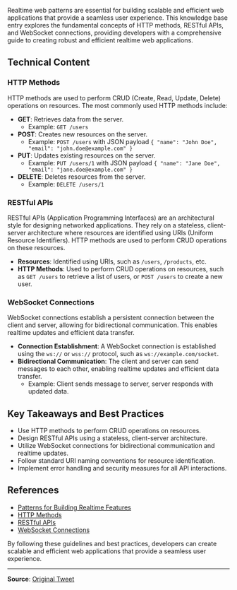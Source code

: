 Realtime web patterns are essential for building scalable and efficient web applications that provide a seamless user experience. This knowledge base entry explores the fundamental concepts of HTTP methods, RESTful APIs, and WebSocket connections, providing developers with a comprehensive guide to creating robust and efficient realtime web applications.

## Technical Content
### HTTP Methods
HTTP methods are used to perform CRUD (Create, Read, Update, Delete) operations on resources. The most commonly used HTTP methods include:

* **GET**: Retrieves data from the server.
	+ Example: `GET /users`
* **POST**: Creates new resources on the server.
	+ Example: `POST /users` with JSON payload `{ "name": "John Doe", "email": "john.doe@example.com" }`
* **PUT**: Updates existing resources on the server.
	+ Example: `PUT /users/1` with JSON payload `{ "name": "Jane Doe", "email": "jane.doe@example.com" }`
* **DELETE**: Deletes resources from the server.
	+ Example: `DELETE /users/1`

### RESTful APIs
RESTful APIs (Application Programming Interfaces) are an architectural style for designing networked applications. They rely on a stateless, client-server architecture where resources are identified using URIs (Uniform Resource Identifiers). HTTP methods are used to perform CRUD operations on these resources.

* **Resources**: Identified using URIs, such as `/users`, `/products`, etc.
* **HTTP Methods**: Used to perform CRUD operations on resources, such as `GET /users` to retrieve a list of users, or `POST /users` to create a new user.

### WebSocket Connections
WebSocket connections establish a persistent connection between the client and server, allowing for bidirectional communication. This enables realtime updates and efficient data transfer.

* **Connection Establishment**: A WebSocket connection is established using the `ws://` or `wss://` protocol, such as `ws://example.com/socket`.
* **Bidirectional Communication**: The client and server can send messages to each other, enabling realtime updates and efficient data transfer.
	+ Example: Client sends message to server, server responds with updated data.

## Key Takeaways and Best Practices
* Use HTTP methods to perform CRUD operations on resources.
* Design RESTful APIs using a stateless, client-server architecture.
* Utilize WebSocket connections for bidirectional communication and realtime updates.
* Follow standard URI naming conventions for resource identification.
* Implement error handling and security measures for all API interactions.

## References
* [Patterns for Building Realtime Features](https://zknill.io/posts/patterns-for-building-realtime/)
* [HTTP Methods](https://developer.mozilla.org/en-US/docs/Web/HTTP/Methods)
* [RESTful APIs](https://en.wikipedia.org/wiki/Representational_state_of_resource)
* [WebSocket Connections](https://developer.mozilla.org/en-US/docs/Web/API/WebSockets_API)

By following these guidelines and best practices, developers can create scalable and efficient web applications that provide a seamless user experience.

---
**Source**: [Original Tweet](https://twitter.com/i/web/status/1890769143940468888)